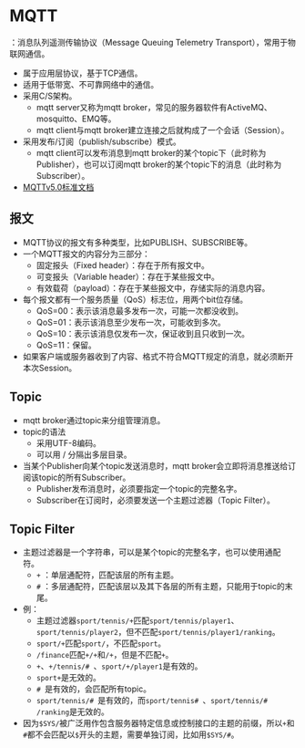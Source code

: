 # MQTT

：消息队列遥测传输协议（Message Queuing Telemetry Transport），常用于物联网通信。
- 属于应用层协议，基于TCP通信。
- 适用于低带宽、不可靠网络中的通信。
- 采用C/S架构。
  - mqtt server又称为mqtt broker，常见的服务器软件有ActiveMQ、mosquitto、EMQ等。
  - mqtt client与mqtt broker建立连接之后就构成了一个会话（Session）。
- 采用发布/订阅（publish/subscribe）模式。
  - mqtt client可以发布消息到mqtt broker的某个topic下（此时称为Publisher），也可以订阅mqtt broker的某个topic下的消息（此时称为Subscriber）。
- [MQTTv5.0标准文档](https://docs.oasis-open.org/mqtt/mqtt/v5.0/mqtt-v5.0.html)

## 报文

- MQTT协议的报文有多种类型，比如PUBLISH、SUBSCRIBE等。
- 一个MQTT报文的内容分为三部分：
  - 固定报头（Fixed header）：存在于所有报文中。
  - 可变报头（Variable header）：存在于某些报文中。
  - 有效载荷（payload）：存在于某些报文中，存储实际的消息内容。
- 每个报文都有一个服务质量（QoS）标志位，用两个bit位存储。
  - QoS=00：表示该消息最多发布一次，可能一次都没收到。
  - QoS=01：表示该消息至少发布一次，可能收到多次。
  - QoS=10：表示该消息仅发布一次，保证收到且只收到一次。
  - QoS=11：保留。
- 如果客户端或服务器收到了内容、格式不符合MQTT规定的消息，就必须断开本次Session。

## Topic

- mqtt broker通过topic来分组管理消息。
- topic的语法
  - 采用UTF-8编码。
  - 可以用 / 分隔出多层目录。
- 当某个Publisher向某个topic发送消息时，mqtt broker会立即将消息推送给订阅该topic的所有Subscriber。
  - Publisher发布消息时，必须要指定一个topic的完整名字。
  - Subscriber在订阅时，必须要发送一个主题过滤器（Topic Filter）。

## Topic Filter

- 主题过滤器是一个字符串，可以是某个topic的完整名字，也可以使用通配符。
  - `+` ：单层通配符，匹配该层的所有主题。
  - `#` ：多层通配符，匹配该层以及其下各层的所有主题，只能用于topic的末尾。
- 例：
  - 主题过滤器`sport/tennis/+`匹配`sport/tennis/player1`、`sport/tennis/player2`，但不匹配`sport/tennis/player1/ranking`。
  - `sport/+`匹配`sport/`，不匹配`sport`。
  - `/finance`匹配`+/+`和`/+`，但是不匹配`+`。
  - `+`、`+/tennis/# `、`sport/+/player1`是有效的。
  - `sport+`是无效的。
  - `# `是有效的，会匹配所有topic。
  - `sport/tennis/# `是有效的，而`sport/tennis# `、`sport/tennis/# /ranking`是无效的。
- 因为`$SYS/`被广泛用作包含服务器特定信息或控制接口的主题的前缀，所以`+`和`#`都不会匹配以`$`开头的主题，需要单独订阅，比如用`$SYS/#`。
